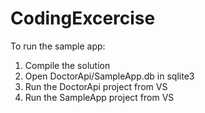 # CodingExcercise

To run the sample app:
1. Compile the solution
2. Open DoctorApi/SampleApp.db in sqlite3
3. Run the DoctorApi project from VS
4. Run the SampleApp project from VS
